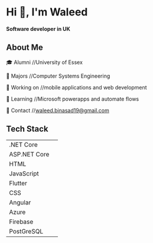
# Hi 👋, I'm Waleed
                                                                   
#### Software developer in UK


## About Me

🎓  Alumni        //University of Essex



📜  Majors        //Computer Systems Engineering



💼  Working on    //mobile applications and web development 



📰  Learning      //Microsoft powerapps and automate flows



📮  Contact       //waleed.binasad19@gmail.com


## Tech Stack


|       |  |
| ------------- |:------------:| 
| .NET Core      |
| ASP.NET Core      | 
| HTML      | 
| JavaScript      |
| Flutter      | 
| CSS      |
| Angular      |
| Azure      |
| Firebase      | 
| PostGreSQL      |


